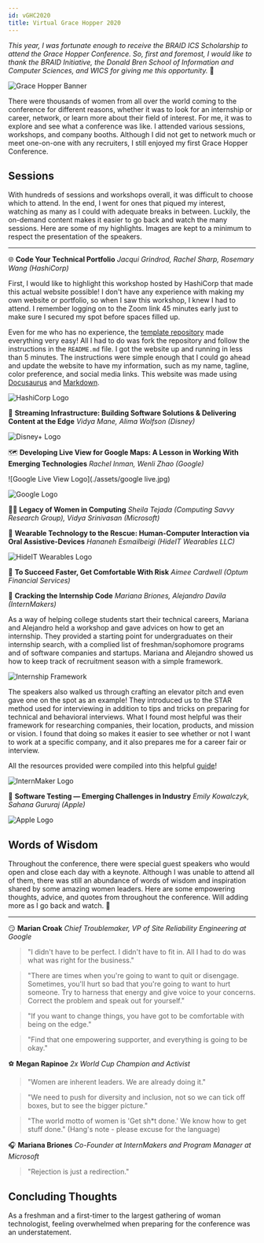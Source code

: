 ```yaml
---
id: vGHC2020
title: Virtual Grace Hopper 2020
---
```

*This year, I was fortunate enough to receive the BRAID ICS Scholarship to attend the Grace Hopper Conference. So, first and foremost, I would like to thank the BRAID Initiative, the Donald Bren School of Information and Computer Sciences, and WICS for giving me this opportunity.* 🥳

![Grace Hopper Banner](./assets/ghcbanner.jpg)

There were thousands of women from all over the world coming to the conference for different reasons, whether it was to look for an internship or career, network, or learn more about their field of interest. For me, it was to explore and see what a conference was like. I attended various sessions, workshops, and company booths. Although I did not get to network much or meet one-on-one with any recruiters, I still enjoyed my first Grace Hopper Conference. 

## Sessions
With hundreds of sessions and workshops overall, it was difficult to choose which to attend. In the end, I went for ones that piqued my interest, watching as many as I could with adequate breaks in between. Luckily, the on-demand content makes it easier to go back and watch the many sessions. Here are some of my highlights. Images are kept to a minimum to respect the presentation of the speakers.

---

🌐 **Code Your Technical Portfolio** *Jacqui Grindrod, Rachel Sharp, Rosemary Wang (HashiCorp)* 

First, I would like to highlight this workshop hosted by HashiCorp that made this actual website possible! I don't have any experience with making my own website or portfolio, so when I saw this workshop, I knew I had to attend. I remember logging on to the Zoom link 45 minutes early just to make sure I secured my spot before spaces filled up. 

Even for me who has no experience, the [template repository](https://github.com/joatmon08/tech-portfolio) made everything very easy! All I had to do was fork the repository and follow the instructions in the `README.md` file. I got the website up and running in less than 5 minutes. The instructions were simple enough that I could go ahead and update the website to have my information, such as my name, tagline, color preference, and social media links. This website was made using [Docusaurus](https://docusaurus.io/en/ "Docusaurus Documentation") and [Markdown](https://github.com/adam-p/markdown-here/wiki/Markdown-Cheatsheet#blockquotes "Markdown Cheat Sheet").

![HashiCorp Logo](./assets/hashicorp.png)

🧚 **Streaming Infrastructure: Building Software Solutions & Delivering Content at the Edge** *Vidya Mane, Alima Wolfson (Disney)*


![Disney+ Logo](./assets/disney+.png)

🗺️ **Developing Live View for Google Maps: A Lesson in Working With Emerging Technologies** *Rachel Inman, Wenli Zhao (Google)*


![Google Live View Logo](./assets/google live.jpg)

![Google Logo](./assets/google.png)

👩‍💻 **Legacy of Women in Computing** *Sheila Tejada (Computing Savvy Research Group), Vidya Srinivasan (Microsoft)*



🧍 **Wearable Technology to the Rescue: Human-Computer Interaction via Oral Assistive-Devices** *Hananeh Esmailbeigi (HideIT Wearables LLC)*



![HideIT Wearables Logo](./assets/HideIT.png)

💪 **To Succeed Faster, Get Comfortable With Risk** *Aimee Cardwell (Optum Financial Services)* 


💼 **Cracking the Internship Code** *Mariana Briones, Alejandro Davila (InternMakers)* 

As a way of helping college students start their technical careers, Mariana and Alejandro held a workshop and gave advices on how to get an internship. They provided a starting point for undergraduates on their internship search, with a complied list of freshman/sophomore programs and of software companies and startups. Mariana and Alejandro showed us how to keep track of recruitment season with a simple framework. 

![Internship Framework](./assets/session-internship-framework.png)

The speakers also walked us through crafting an elevator pitch and even gave one on the spot as an example! They introduced us to the STAR method used for interviewing in addition to tips and tricks on preparing for technical and behavioral interviews. What I found most helpful was their framework for researching companies, their location, products, and mission or vision. I found that doing so makes it easier to see whether or not I want to work at a specific company, and it also prepares me for a career fair or interview. 

All the resources provided were compiled into this helpful [guide](http://bit.ly/internship-resources-handout "A Crash Course on How to Get an Internship in Tech")!

![InternMaker Logo](./assets/internmaker.jpg)

🍎 **Software Testing — Emerging Challenges in Industry** *Emily Kowalczyk, Sahana Gururaj (Apple)*


![Apple Logo](./assets/apple.png)

## Words of Wisdom
Throughout the conference, there were special guest speakers who would open and close each day with a keynote. Although I was unable to attend all of them, there was still an abundance of words of wisdom and inspiration shared by some amazing women leaders. Here are some empowering thoughts, advice, and quotes from throughout the conference. Will adding more as I go back and watch. 🙌

---

😏 **Marian Croak** *Chief Troublemaker, VP of Site Reliability Engineering at Google* 
> "I didn't have to be perfect. I didn't have to fit in. All I had to do was what was right for the business."

> "There are times when you're going to want to quit or disengage. Sometimes, you'll hurt so bad that you're going to want to hurt someone. Try to harness that energy and give voice to your concerns. Correct the problem and speak out for yourself."

> "If you want to change things, you have got to be comfortable with being on the edge."

> "Find that one empowering supporter, and everything is going to be okay."

⚽ **Megan Rapinoe** *2x World Cup Champion and Activist* 
> "Women are inherent leaders. We are already doing it."

> "We need to push for diversity and inclusion, not so we can tick off boxes, but to see the bigger picture."

> "The world motto of women is 'Get sh\*t done.' We know how to get stuff done." (Hang's note - please excuse for the language)

🎧 **Mariana Briones** *Co-Founder at InternMakers and Program Manager at Microsoft*
> "Rejection is just a redirection."

## Concluding Thoughts 
As a freshman and a first-timer to the largest gathering of woman technologist, feeling overwhelmed when preparing for the conference was an understatement. 

